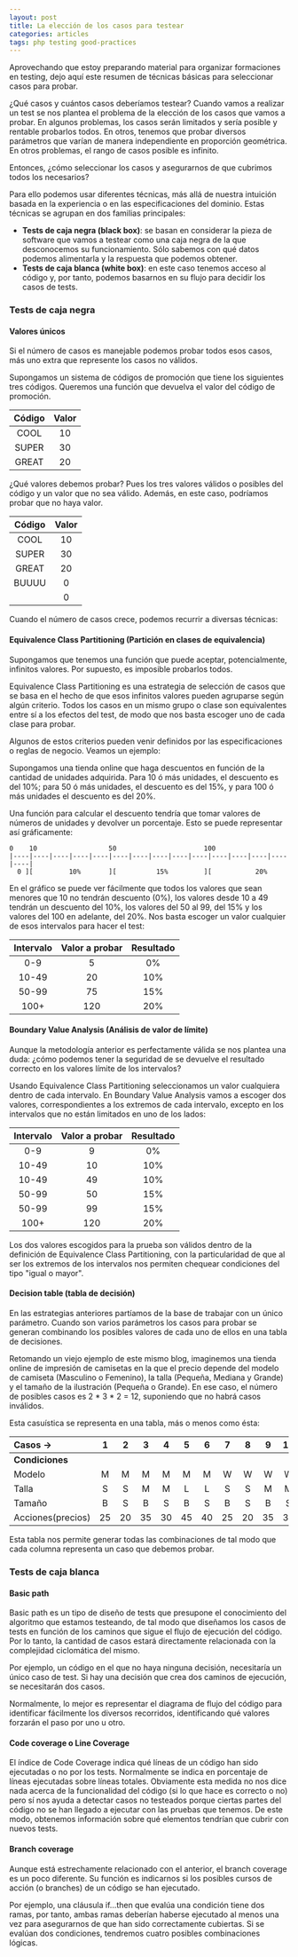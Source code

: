 ```yaml
---
layout: post
title: La elección de los casos para testear
categories: articles
tags: php testing good-practices
---
```

Aprovechando que estoy preparando material para organizar formaciones en testing, dejo aquí este resumen de técnicas básicas para seleccionar casos para probar.

¿Qué casos y cuántos casos deberíamos testear? Cuando vamos a realizar un test se nos plantea el problema de la elección de los casos que vamos a probar. En algunos problemas, los casos serán limitados y sería posible y rentable probarlos todos. En otros, tenemos que probar diversos parámetros que varían de manera independiente en proporción geométrica. En otros problemas, el rango de casos posible es infinito.

Entonces, ¿cómo seleccionar los casos y asegurarnos de que cubrimos todos los necesarios?

Para ello podemos usar diferentes técnicas, más allá de nuestra intuición basada en la experiencia o en las especificaciones del dominio. Estas técnicas se agrupan en dos familias principales:

* **Tests de caja negra (black box)**: se basan en considerar la pieza de software que vamos a testear como una caja negra de la que desconocemos su funcionamiento. Sólo sabemos con qué datos podemos alimentarla y la respuesta que podemos obtener.
* **Tests de caja blanca (white box)**: en este caso tenemos acceso al código y, por tanto, podemos basarnos en su flujo para decidir los casos de tests.

### Tests de caja negra

#### Valores únicos

Si el número de casos es manejable podemos probar todos esos casos, más uno extra que represente los casos no válidos.

Supongamos un sistema de códigos de promoción que tiene los siguientes tres códigos. Queremos una función que devuelva el valor del código de promoción.

| Código | Valor |
|:------:|:-----:|
| COOL   |  10   |
| SUPER  |  30   |
| GREAT  |  20   |

¿Qué valores debemos probar? Pues los tres valores válidos o posibles del código y un valor que no sea válido. Además, en este caso, podríamos probar que no haya valor.

| Código | Valor |
|:------:|:-----:|
| COOL   |  10   |
| SUPER  |  30   |
| GREAT  |  20   |
| BUUUU  |  0    |
|        |  0    |

Cuando el número de casos crece, podemos recurrir a diversas técnicas:

#### Equivalence Class Partitioning (Partición en clases de equivalencia)

Supongamos que tenemos una función que puede aceptar, potencialmente, infinitos valores. Por supuesto, es imposible probarlos todos. 

Equivalence Class Partitioning es una estrategia de selección de casos que se basa en el hecho de que esos infinitos valores pueden agruparse según algún criterio. Todos los casos en un mismo grupo o clase son equivalentes entre sí a los efectos del test, de modo que nos basta escoger uno de cada clase para probar.

Algunos de estos criterios pueden venir definidos por las especificaciones o reglas de negocio. Veamos un ejemplo:

Supongamos una tienda online que haga descuentos en función de la cantidad de unidades adquirida. Para 10 ó más unidades, el descuento es del 10%; para 50 ó más unidades, el descuento es del 15%, y para 100 ó más unidades el descuento es del 20%.

Una función para calcular el descuento tendría que tomar valores de números de unidades y devolver un porcentaje. Esto se puede representar así gráficamente:

```
0    10                  50                      100
|----|----|----|----|----|----|----|----|----|----|----|----|----|----|----|
  0 ][         10%       ][          15%         ][           20%   
```

En el gráfico se puede ver fácilmente que todos los valores que sean menores que 10 no tendrán descuento (0%), los valores desde 10 a 49 tendrán un descuento del 10%, los valores del 50 al 99, del 15% y los valores del 100 en adelante, del 20%. Nos basta escoger un valor cualquier de esos intervalos para hacer el test:

| Intervalo | Valor a probar | Resultado |
|:---------:|:--------------:|:---------:|
|    0-9    |        5       |    0%     |
|   10-49   |       20       |   10%     | 
|   50-99   |       75       |   15%     |
|   100+    |      120       |   20%     |

#### Boundary Value Analysis (Análisis de valor de límite)

Aunque la metodología anterior es perfectamente válida se nos plantea una duda: ¿cómo podemos tener la seguridad de se devuelve el resultado correcto en los valores límite de los intervalos?

Usando Equivalence Class Partitioning seleccionamos un valor cualquiera dentro de cada intervalo. En Boundary Value Analysis vamos a escoger dos valores, correspondientes a los extremos de cada intervalo, excepto en los intervalos que no están limitados en uno de los lados:

| Intervalo | Valor a probar | Resultado |
|:---------:|:--------------:|:---------:|
|    0-9    |        9       |    0%     |
|   10-49   |       10       |   10%     | 
|   10-49   |       49       |   10%     | 
|   50-99   |       50       |   15%     |
|   50-99   |       99       |   15%     |
|   100+    |      120       |   20%     |

Los dos valores escogidos para la prueba son válidos dentro de la definición de Equivalence Class Partitioning, con la particularidad de que al ser los extremos de los intervalos nos permiten chequear condiciones del tipo "igual o mayor".

#### Decision table (tabla de decisión)

En las estrategias anteriores partíamos de la base de trabajar con un único parámetro. Cuando son varios parámetros los casos para probar se generan combinando los posibles valores de cada uno de ellos en una tabla de decisiones.

Retomando un viejo ejemplo de este mismo blog, imaginemos una tienda online de impresión de camisetas en la que el precio depende del modelo de camiseta (Masculino o Femenino), la talla (Pequeña, Mediana y Grande) y el tamaño de la ilustración (Pequeña o Grande). En ese caso, el número de posibles casos es 2 * 3 * 2 = 12, suponiendo que no habrá casos inválidos.

Esta casuística se representa en una tabla, más o menos como ésta:

| Casos -> | 1 | 2 | 3 | 4 | 5 | 6 | 7 | 8 | 9 | 10 | 11 | 12 |
|:------|:-:|:-:|:-:|:-:|:-:|:-:|:-:|:-:|:-:|:--:|:--:|:--:|
| **Condiciones** |   |   |   |   |   |   |   |   |   |   |   |   |
| Modelo | M | M | M | M | M | M | W | W | W | W | W | W |
| Talla | S | S | M | M | L | L | S | S | M | M | L | L |
| Tamaño | B | S | B | S | B | S | B | S | B | S | B | S |
|Acciones(precios)| 25 | 20 | 35 | 30 | 45 | 40 | 25 | 20 | 35 | 30 | 45 | 40 |

Esta tabla nos permite generar todas las combinaciones de tal modo que cada columna representa un caso que debemos probar.

### Tests de caja blanca

#### Basic path

Basic path es un tipo de diseño de tests que presupone el conocimiento del algoritmo que estamos testeando, de tal modo que diseñamos los casos de tests en función de los caminos que sigue el flujo de ejecución del código. Por lo tanto, la cantidad de casos estará directamente relacionada con la complejidad ciclomática del mismo.

Por ejemplo, un código en el que no haya ninguna decisión, necesitaría un único caso de test. Si hay una decisión que crea dos caminos de ejecución, se necesitarán dos casos.

Normalmente, lo mejor es representar el diagrama de flujo del código para identificar fácilmente los diversos recorridos, identificando qué valores forzarán el paso por uno u otro.

#### Code coverage o Line Coverage

El índice de Code Coverage indica qué líneas de un código han sido ejecutadas o no por los tests. Normalmente se indica en porcentaje de líneas ejecutadas sobre líneas totales. Obviamente esta medida no nos dice nada acerca de la funcionalidad del código (si lo que hace es correcto o no) pero sí nos ayuda a detectar casos no testeados porque ciertas partes del código no se han llegado a ejecutar con las pruebas que tenemos. De este modo, obtenemos información sobre qué elementos tendrían que cubrir con nuevos tests.

#### Branch coverage

Aunque está estrechamente relacionado con el anterior, el branch coverage es un poco diferente. Su función es indicarnos si los posibles cursos de acción (o branches) de un código se han ejecutado.

Por ejemplo, una cláusula if…then que evalúa una condición tiene dos ramas, por tanto, ambas ramas deberían haberse ejecutado al menos una vez para asegurarnos de que han sido correctamente cubiertas. Si se evalúan dos condiciones, tendremos cuatro posibles combinaciones lógicas.
